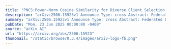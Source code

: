 ```yaml
---
title: "PNCS:Power-Norm Cosine Similarity for Diverse Client Selection in Federated Learning"
description: "arXiv:2506.15923v1 Announce Type: cross Abstract: Federated Learning (FL) has emerged as a powerful paradigm for leveraging diverse datasets from multiple sources while preserving data privacy by avoiding centralized storage. However, many existing approaches fail to account for the intricate gradient correlations between remote clients, a limitation that becomes especially problematic in data heterogeneity scenarios. In this work, we propose a novel FL framework utilizing Power-Norm Cosine Similarity (PNCS) to improve client selection for model aggregation. By capturing higher-order gradient moments, PNCS addresses non-IID data challenges, enhancing convergence speed and accuracy. Additionally, we introduce a simple algorithm ensuring diverse client selection through a selection history queue. Experiments with a VGG16 model across varied data partitions demonstrate consistent improvements over state-of-the-art methods."
summary: "arXiv:2506.15923v1 Announce Type: cross Abstract: Federated Learning (FL) has emerged as a powerful paradigm for leveraging diverse datasets from multiple sources while preserving data privacy by avoiding centralized storage. However, many existing approaches fail to account for the intricate gradient correlations between remote clients, a limitation that becomes especially problematic in data heterogeneity scenarios. In this work, we propose a novel FL framework utilizing Power-Norm Cosine Similarity (PNCS) to improve client selection for model aggregation. By capturing higher-order gradient moments, PNCS addresses non-IID data challenges, enhancing convergence speed and accuracy. Additionally, we introduce a simple algorithm ensuring diverse client selection through a selection history queue. Experiments with a VGG16 model across varied data partitions demonstrate consistent improvements over state-of-the-art methods."
pubDate: "Mon, 23 Jun 2025 00:00:00 -0400"
source: "arXiv AI"
url: "https://arxiv.org/abs/2506.15923"
thumbnail: "/static/browse/0.3.4/images/arxiv-logo-fb.png"
---
```


